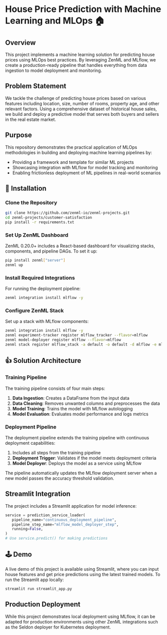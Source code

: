 # House Price Prediction with Machine Learning and MLOps 🏠

## Overview
This project implements a machine learning solution for predicting house prices using MLOps best practices. By leveraging ZenML and MLflow, we create a production-ready pipeline that handles everything from data ingestion to model deployment and monitoring.

## Problem Statement
We tackle the challenge of predicting house prices based on various features including location, size, number of rooms, property age, and other relevant factors. Using a comprehensive dataset of historical house sales, we build and deploy a predictive model that serves both buyers and sellers in the real estate market.

## Purpose
This repository demonstrates the practical application of MLOps methodologies in building and deploying machine learning pipelines by:
- Providing a framework and template for similar ML projects
- Showcasing integration with MLflow for model tracking and monitoring
- Enabling frictionless deployment of ML pipelines in real-world scenarios

## 🐍 Installation

### Clone the Repository
```bash
git clone https://github.com/zenml-io/zenml-projects.git
cd zenml-projects/customer-satisfaction
pip install -r requirements.txt
```

### Set Up ZenML Dashboard
ZenML 0.20.0+ includes a React-based dashboard for visualizing stacks, components, and pipeline DAGs. To set it up:

```bash
pip install zenml["server"]
zenml up
```

### Install Required Integrations
For running the deployment pipeline:

```bash
zenml integration install mlflow -y
```

### Configure ZenML Stack
Set up a stack with MLflow components:

```bash
zenml integration install mlflow -y
zenml experiment-tracker register mlflow_tracker --flavor=mlflow
zenml model-deployer register mlflow --flavor=mlflow
zenml stack register mlflow_stack -a default -o default -d mlflow -e mlflow_tracker --set
```

## 👍 Solution Architecture

### Training Pipeline
The training pipeline consists of four main steps:

1. **Data Ingestion**: Creates a DataFrame from the input data
2. **Data Cleaning**: Removes unwanted columns and preprocesses the data
3. **Model Training**: Trains the model with MLflow autologging
4. **Model Evaluation**: Evaluates model performance and logs metrics

### Deployment Pipeline
The deployment pipeline extends the training pipeline with continuous deployment capabilities:

1. Includes all steps from the training pipeline
2. **Deployment Trigger**: Validates if the model meets deployment criteria
3. **Model Deployer**: Deploys the model as a service using MLflow

The pipeline automatically updates the MLflow deployment server when a new model passes the accuracy threshold validation.

## Streamlit Integration
The project includes a Streamlit application for model inference:

```python
service = prediction_service_loader(
   pipeline_name="continuous_deployment_pipeline",
   pipeline_step_name="mlflow_model_deployer_step",
   running=False,
)
# Use service.predict() for making predictions
```

## 🕹 Demo
A live demo of this project is available using Streamlit, where you can input house features and get price predictions using the latest trained models. To run the Streamlit app locally:

```bash
streamlit run streamlit_app.py
```

## Production Deployment
While this project demonstrates local deployment using MLflow, it can be adapted for production environments using other ZenML integrations such as the Seldon deployer for Kubernetes deployment.
